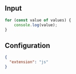 
## Input
```javascript input
for (const value of values) {
    console.log(value);
}
```

## Configuration
```json configuration
{
  "extension": "js"
}
```
